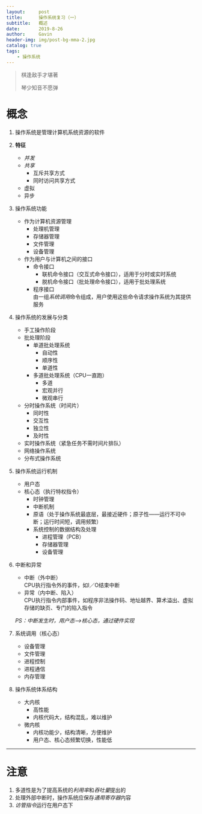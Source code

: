 ```yaml
---
layout:     post
title:      操作系统复习（一）
subtitle:   概述
date:       2019-8-26
author:     Gavin
header-img: img/post-bg-mma-2.jpg
catalog: true
tags:
    - 操作系统
---
```


> 棋逢敌手才堪著
> 
> 琴少知音不愿弹

# 概念

1. 操作系统是管理计算机系统资源的软件
2. **特征**
	+ *并发*
	+ *共享*
		+ 互斥共享方式
		+ 同时访问共享方式
	+ 虚拟
	+ 异步
3. 操作系统功能
	+ 作为计算机资源管理
		+ 处理机管理
		+ 存储器管理
		+ 文件管理
		+ 设备管理
	+ 作为用户与计算机之间的接口
		+ 命令接口
			+ 联机命令接口（交互式命令接口），适用于分时或实时系统
			+ 脱机命令接口（批处理命令接口），适用于批处理系统
		+ 程序接口  
			由一组*系统调用*命令组成，用户使用这些命令请求操作系统为其提供服务
4. 操作系统的发展与分类
	+ 手工操作阶段
	+ 批处理阶段
		+ 单道批处理系统
			+ 自动性
			+ 顺序性
			+ 单道性
		+ 多道批处理系统（CPU一直跑）
			+ 多道
			+ 宏观并行
			+ 微观串行
	+ 分时操作系统（时间片）
		+ 同时性
		+ 交互性
		+ 独立性
		+ 及时性
	+ 实时操作系统（紧急任务不需时间片排队）
	+ 网络操作系统
	+ 分布式操作系统
5. 操作系统运行机制
	+ 用户态
	+ 核心态（执行特权指令）
		+ 时钟管理
		+ 中断机制
		+ 原语（处于操作系统最底层，最接近硬件；原子性——运行不可中断；运行时间短，调用频繁）
		+ 系统控制的数据结构及处理
			+ 进程管理（PCB）
			+ 存储器管理
			+ 设备管理
6. 中断和异常
	+ 中断（外中断）  
		CPU执行指令外的事件，如I／O结束中断
	+ 异常（内中断、陷入）  
		CPU执行指令内部事件，如程序非法操作码、地址越界、算术溢出、虚拟存储的缺页、专门的陷入指令
	
	*PS：中断发生时，用户态——>核心态，通过硬件实现*
7. 系统调用（核心态）
	+ 设备管理
	+ 文件管理
	+ 进程控制
	+ 进程通信
	+ 内存管理
8. 操作系统体系结构
	+ 大内核
		+ 高性能
		+ 内核代码大，结构混乱，难以维护
	+ 微内核
		+ 内核功能少，结构清晰，方便维护
		+ 用户态、核心态频繁切换，性能低
	
---

# 注意

1. 多道性是为了提高系统的*利用率*和*吞吐量*提出的
2. 处理外部中断时，操作系统应保存*通用寄存器*内容
3. *访管指令*运行在用户态下
